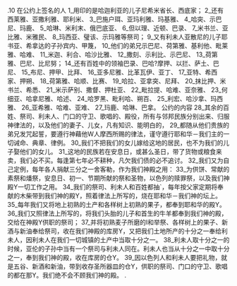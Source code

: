 .10 
在公约上签名的人 
1_用印的是哈迦利亚的儿子尼希米省长、西底家； 2_还有西莱雅、亚撒利雅、耶利米、 3_巴施户珥、亚玛利雅、玛基雅、 4_哈突、示巴尼、玛鹿、 5_哈琳、米利末、俄巴底亚、 6_但以理、近顿、巴录、 7_米书兰、亚比雅、米雅民、 8_玛西亚、璧该、示玛雅等祭司； 9_又有利未人亚散尼的儿子耶书亚、希拿达的子孙宾内、甲篾， 10_他们的弟兄示巴尼、荷第雅、基利他、毗莱雅、哈难、 11_米迦、利合、哈沙比雅、 12_撒刻、示利比、示巴尼、 13_荷第雅、巴尼、比尼努； 14_还有百姓中的领袖巴录、巴哈?摩押、以拦、萨土、巴尼、 15_布尼、押甲、比拜、 16_亚多尼雅、比革瓦伊、亚丁、 17_亚特、希西家、押朔、 18_荷第雅、哈顺、比赛、 19_哈拉、亚拿突、尼拜、 20_抹比押、米书兰、希悉、 21_米示萨别、撒督、押杜亚、 22_毗拉提、哈难、亚奈雅、 23_何细亚、哈拿尼雅、哈述、 24_哈罗黑、毗利哈、朔百、 25_利宏、哈沙拿、玛西雅、 26_亚希雅、哈难、亚难、 27_玛鹿、哈琳、巴拿。 
公约的内容 
28_其余的百姓、祭司、利未人、门口的守卫、歌唱的、殿役，所有与邻邦民族分别出来、归服神律法的，以及他们的妻子、儿女，凡有知识、能明白的， 29_都随从他们贵族的弟兄发咒起誓，要遵行神藉他W人摩西所赐的律法，谨守遵行耶和华－我们主的一切诫命、典章、律例。 30_我们不把我们的女儿嫁给这地的居民，也不为我们的儿子娶他们的女儿。 31_这地的民族若在安息日，或甚么圣日，带了货物或粮食来卖，我们必不买。每逢第七年必不耕种，凡欠我们债的必不追讨。 
32_我们又为自己定例，每年各人捐献三分之一舍客勒，作为我们神殿之用： 33_为供饼、常献的素祭和燔祭，安息日、初一、节期所献的祭和圣物，以色列的赎罪祭，以及我们神殿Y一切工作之用。 34_我们的祭司、利未人和百姓都抽`，每年按父家定期将奉献的木柴带到我们神的殿Y，照着律法上所写的，烧在耶和华－我们神的坛上。 35_每年我们又将地上初熟的土产和各样树上初熟的果子，都奉到耶和华的殿Y。 36_我们又照律法上所写的，将我们头胎的儿子和首生的牛羊都奉到我们神的殿，交给在神殿Y供职的祭司； 37_并将初熟麦子所磨的I和举祭、各样树上的果子、新酒与新油奉给祭司，收在我们神殿的库房Y，又把我们土地所产的十分之一奉给利未人，因利未人在我们一切城镇的土产中当取十分之一。 38_利未人取十分之一的时候，亚伦的子孙中当有一个祭司与利未人同在。利未人也当从十分之一中取十分之一，奉到我们神的殿，收在库房的仓Y。 39_因以色列人和利未人要把礼物，就是五谷、新酒和新油，带到收存圣所器皿的仓Y，供职的祭司、门口的守卫、歌唱的都在那Y。我们绝不会不顾我们神的殿。 
 .